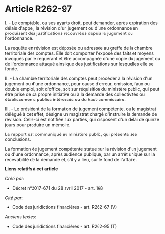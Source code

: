 # Article R262-97

I. - Le comptable, ou ses ayants droit, peut demander, après expiration des délais d'appel, la révision d'un jugement ou
d'une ordonnance en produisant des justifications recouvrées depuis le jugement ou l'ordonnance.

La requête en révision est déposée ou adressée au greffe de la chambre territoriale des comptes. Elle doit comporter l'exposé
des faits et moyens invoqués par le requérant et être accompagnée d'une copie du jugement ou de l'ordonnance attaqué ainsi
que des justifications sur lesquelles elle se fonde.

II. - La chambre territoriale des comptes peut procéder à la révision d'un jugement ou d'une ordonnance, pour cause d'erreur,
omission, faux ou double emploi, soit d'office, soit sur réquisition du ministère public, qui peut être prise de sa propre
initiative ou à la demande des collectivités ou établissements publics intéressés ou du haut-commissaire.

III. - Le président de la formation de jugement compétente, ou le magistrat délégué à cet effet, désigne un magistrat chargé
d'instruire la demande de révision. Celle-ci est notifiée aux parties, qui disposent d'un délai de quinze jours pour produire
un mémoire.

Le rapport est communiqué au ministère public, qui présente ses conclusions.

La formation de jugement compétente statue sur la révision d'un jugement ou d'une ordonnance, après audience publique, par un
arrêt unique sur la recevabilité de la demande et, s'il y a lieu, sur le fond de l'affaire.

**Liens relatifs à cet article**

_Créé par_:

  - Décret n°2017-671 du 28 avril 2017 - art. 168

_Cité par_:

  - Code des juridictions financières - art. R262-67 (V)

_Anciens textes_:

  - Code des juridictions financières - art. R262-95 (T)
